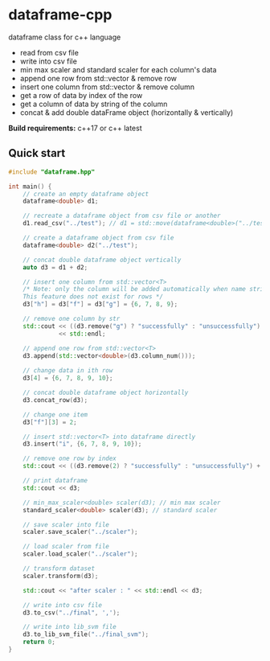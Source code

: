 # dataframe-cpp
dataframe class for c++ language
- read from csv file
- write into csv file
- min max scaler and standard scaler for each column's data
- append one row from std::vector<T> & remove row
- insert one column from std::vector<T> & remove column
- get a row of data  by index of the row 
- get a column of data  by string of the column 
- concat & add double dataFrame object (horizontally & vertically) 


**Build requirements:** c++17 or c++ latest

## Quick start

```cpp
#include "dataframe.hpp"

int main() {
    // create an empty dataframe object
    dataframe<double> d1;

    // recreate a dataframe object from csv file or another
    d1.read_csv("../test"); // d1 = std::move(dataframe<double>("../test.txt"));

    // create a dataframe object from csv file
    dataframe<double> d2("../test");

    // concat double dataframe object vertically
    auto d3 = d1 + d2;

    // insert one column from std::vector<T>
    /* Note: only the column will be added automatically when name string of its is not detected.
    This feature does not exist for rows */
    d3["h"] = d3["f"] = d3["g"] = {6, 7, 8, 9};

    // remove one column by str
    std::cout << ((d3.remove("g") ? "successfully" : "unsuccessfully") + std::string(" deleted a colunm!"))
              << std::endl;

    // append one row from std::vector<T>
    d3.append(std::vector<double>(d3.column_num()));
    
    // change data in ith row
    d3[4] = {6, 7, 8, 9, 10};

    // concat double dataframe object horizontally
    d3.concat_row(d3);

    // change one item
    d3["f"][3] = 2;

    // insert std::vector<T> into dataframe directly
    d3.insert("i", {6, 7, 8, 9, 10});

    // remove one row by index
    std::cout << ((d3.remove(2) ? "successfully" : "unsuccessfully") + std::string(" deleted a row!")) << std::endl;

    // print dataframe
    std::cout << d3;

    // min_max_scaler<double> scaler(d3); // min max scaler
    standard_scaler<double> scaler(d3); // standard scaler

    // save scaler into file
    scaler.save_scaler("../scaler");

    // load scaler from file
    scaler.load_scaler("../scaler");

    // transform dataset
    scaler.transform(d3);

    std::cout << "after scaler : " << std::endl << d3;

    // write into csv file
    d3.to_csv("../final", ',');

    // write into lib_svm file
    d3.to_lib_svm_file("../final_svm");
    return 0;
}
```

